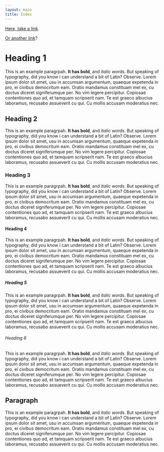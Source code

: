 ```yaml
---
layout: main
title: Index
---
```


[Here, take a link](https://example.com).

[Or another link](/content/page)?

# Heading 1

This is an example paragrpah. **It has bold**, and *italic words*. But speaking of typography, did you know i can understand a bit of Latin? Observe. Lorem ipsum dolor sit amet, usu in accumsan argumentum, quaeque expetenda in pro, ei civibus democritum eam. Oratio mandamus constituam mel ex, cu doctus diceret signiferumque per. No vim legere percipitur. Copiosae contentiones quo ad, et tamquam scripserit nam. Te est graeco albucius laboramus, recusabo assueverit cu qui. Cu mollis accusam moderatius nec.

## Heading 2

This is an example paragrpah. **It has bold**, and *italic words*. But speaking of typography, did you know i can understand a bit of Latin? Observe. Lorem ipsum dolor sit amet, usu in accumsan argumentum, quaeque expetenda in pro, ei civibus democritum eam. Oratio mandamus constituam mel ex, cu doctus diceret signiferumque per. No vim legere percipitur. Copiosae contentiones quo ad, et tamquam scripserit nam. Te est graeco albucius laboramus, recusabo assueverit cu qui. Cu mollis accusam moderatius nec.

### Heading 3

This is an example paragrpah. **It has bold**, and *italic words*. But speaking of typography, did you know i can understand a bit of Latin? Observe. Lorem ipsum dolor sit amet, usu in accumsan argumentum, quaeque expetenda in pro, ei civibus democritum eam. Oratio mandamus constituam mel ex, cu doctus diceret signiferumque per. No vim legere percipitur. Copiosae contentiones quo ad, et tamquam scripserit nam. Te est graeco albucius laboramus, recusabo assueverit cu qui. Cu mollis accusam moderatius nec.

#### Heading 4

This is an example paragrpah. **It has bold**, and *italic words*. But speaking of typography, did you know i can understand a bit of Latin? Observe. Lorem ipsum dolor sit amet, usu in accumsan argumentum, quaeque expetenda in pro, ei civibus democritum eam. Oratio mandamus constituam mel ex, cu doctus diceret signiferumque per. No vim legere percipitur. Copiosae contentiones quo ad, et tamquam scripserit nam. Te est graeco albucius laboramus, recusabo assueverit cu qui. Cu mollis accusam moderatius nec.

##### Heading 5

This is an example paragrpah. **It has bold**, and *italic words*. But speaking of typography, did you know i can understand a bit of Latin? Observe. Lorem ipsum dolor sit amet, usu in accumsan argumentum, quaeque expetenda in pro, ei civibus democritum eam. Oratio mandamus constituam mel ex, cu doctus diceret signiferumque per. No vim legere percipitur. Copiosae contentiones quo ad, et tamquam scripserit nam. Te est graeco albucius laboramus, recusabo assueverit cu qui. Cu mollis accusam moderatius nec.

###### Heading 6

This is an example paragrpah. **It has bold**, and *italic words*. But speaking of typography, did you know i can understand a bit of Latin? Observe. Lorem ipsum dolor sit amet, usu in accumsan argumentum, quaeque expetenda in pro, ei civibus democritum eam. Oratio mandamus constituam mel ex, cu doctus diceret signiferumque per. No vim legere percipitur. Copiosae contentiones quo ad, et tamquam scripserit nam. Te est graeco albucius laboramus, recusabo assueverit cu qui. Cu mollis accusam moderatius nec.

## Paragraph

This is an example paragrpah. **It has bold**, and *italic words*. But speaking of typography, did you know i can understand a bit of Latin? Observe. Lorem ipsum dolor sit amet, usu in accumsan argumentum, quaeque expetenda in pro, ei civibus democritum eam. Oratio mandamus constituam mel ex, cu doctus diceret signiferumque per. No vim legere percipitur. Copiosae contentiones quo ad, et tamquam scripserit nam. Te est graeco albucius laboramus, recusabo assueverit cu qui. Cu mollis accusam moderatius nec.